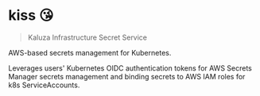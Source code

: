 # kiss 😘

> Kaluza Infrastructure Secret Service

AWS-based secrets management for Kubernetes.

Leverages users' Kubernetes OIDC authentication tokens for AWS Secrets Manager secrets management and binding secrets to AWS IAM roles for k8s ServiceAccounts.
